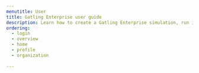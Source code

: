 ```yaml
---
menutitle: User
title: Gatling Enterprise user guide
description: Learn how to create a Gatling Enterprise simulation, run it, and analyze the results.
ordering:
  - login
  - overview
  - home
  - profile
  - organization
  
---
```


